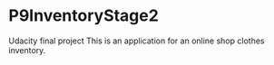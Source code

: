 # P9InventoryStage2
Udacity final project
This is an application for an online shop clothes inventory.

